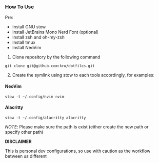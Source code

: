 ### How To Use

Pre:
- Install GNU stow
- Install JetBrains Mono Nerd Font (optional)
- Install zsh and oh-my-zsh
- Install tmux
- Install NeoVim

1. Clone repository by the following command

```
git clone git@github.com:kru/dotfiles.git
```

2. Create the symlink using stow to each tools accordingly, for examples:

#### NeoVim
```
stow -t ~/.config/nvim nvim
```

#### Alacritty
```
stow -t ~/.config/alacritty alacritty
```

*NOTE*: Please make sure the path is exist (either create the new path or specify other path)

**DISCLAIMER**

This is personal dev configurations, so use with caution as the workflow between us different
